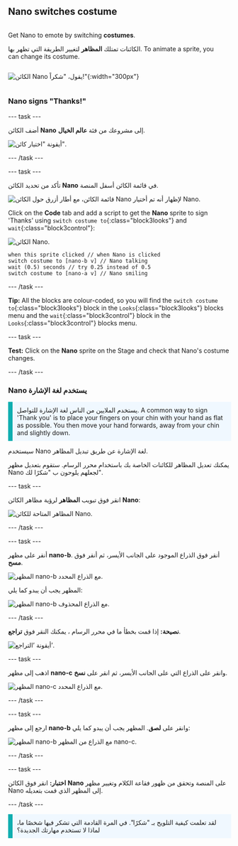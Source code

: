 ## Nano switches costume

<div style="display: flex; flex-wrap: wrap">
<div style="flex-basis: 200px; flex-grow: 1; margin-right: 15px;">

Get Nano to emote by switching **costumes**.

الكائنات تمتلك **المظاهر** لتغيير الطريقة التي تظهر بها. To animate a sprite, you can change its costume.

</div>
<div>

![الكائن Nano يقول، "شكراً!"](images/nano-step-2.png){:width="300px"}

</div>
</div>

### Nano signs "Thanks!"

--- task ---

أضف الكائن **Nano** إلى مشروعك من فئة **عالم الخيال**.

![أيقونة "اختيار كائن".](images/choose-sprite-menu.png)

--- /task ---

--- task ---

تأكد من تحديد الكائن **Nano** في قائمة الكائن أسفل المنصة.

![قائمة الكائن، مع أطار أزرق حول الكائن Nano لإظهار أنه تم أختيار Nano.](images/nano-selected.png)


Click on the **Code** tab and add a script to get the **Nano** sprite to sign 'Thanks' using `switch costume to`{:class="block3looks"} and `wait`{:class="block3control"}:

![الكائن Nano.](images/nano-sprite.png)

```blocks3
when this sprite clicked // when Nano is clicked
switch costume to [nano-b v] // Nano talking
wait (0.5) seconds // try 0.25 instead of 0.5
switch costume to [nano-a v] // Nano smiling
```
--- /task ---

**Tip:** All the blocks are colour-coded, so you will find the `switch costume to`{:class="block3looks"} block in the `Looks`{:class="block3looks"} blocks menu and the `wait`{:class="block3control"} block in the `Looks`{:class="block3control"} blocks menu.

--- task ---

**Test:** Click on the **Nano** sprite on the Stage and check that Nano's costume changes.

--- /task ---

### Nano يستخدم لغة الإشارة

<p style="border-left: solid; border-width:10px; border-color: #0faeb0; background-color: aliceblue; padding: 10px;">يستخدم الملايين من الناس لغة الإشارة للتواصل. A common way to sign 'Thank you' is to place your fingers on your chin with your hand as flat as possible. You then move your hand forwards, away from your chin and slightly down. 
</p>

<!-- Add a video of someone signing -->

سيستخدم Nano لغة الإشارة عن طريق تبديل المظاهر.

يمكنك تعديل المظاهر للكائنات الخاصة بك باستخدام محرر الرسام. ستقوم بتعديل مظهر Nano لجعلهم يلوحون ب "شكرًا لك".

--- task ---

انقر فوق تبويب **المظاهر** لرؤية مظاهر الكائن **Nano**:

![المظاهر المتاحة للكائن Nano.](images/nano-costumes.png)

--- /task ---

--- task ---

أنقر على مظهر **nano-b**. أنقر فوق الذراع الموجود على الجانب الأيسر، ثم أنقر فوق **مسح**.

![المظهر nano-b مع الذراع المحدد.](images/nano-arm-selected.png)

المظهر يجب أن يبدو كما يلي:

![المظهر nano-b مع الذراع المحذوف.](images/nano-arm-deleted.png)

--- /task ---

**نصيحة:** إذا قمت بخطأ ما في محرر الرسام ، يمكنك النقر فوق **تراجع**.

![أيقونة ’التراجع’.](images/nano-undo.png)

--- task ---

اذهب إلى مظهر **nano-c** وانقر على الذراع التي على الجانب الأيسر، ثم انقر على **نسخ**.

![المظهر nano-c مع الذراع المحدد.](images/nano-c-arm-selected.png)

--- /task ---

--- task ---

ارجع إلى مظهر **nano-b** وانقر على **لصق**. المظهر يجب أن يبدو كما يلي:

![المظهر nano-b مع الذراع من المظهر nano-c.](images/nano-b-new-arm.png)

--- /task ---

--- task ---

**اختبار:** انقر فوق الكائن **Nano** على المنصة وتحقق من ظهور فقاعة الكلام وتغيير مظهر Nano إلى المظهر الذي قمت بتعديله.

--- /task ---

<p style="border-left: solid; border-width:10px; border-color: #0faeb0; background-color: aliceblue; padding: 10px;">لقد تعلمت كيفية التلويح بـ "شكرًا". في المرة القادمة التي تشكر فيها شخصًا ما، لماذا لا تستخدم مهارتك الجديدة؟
</p>

